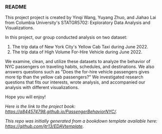 ### README	

This project project is created by Yinqi Wang, Yuyang Zhuo, and Jiahao Lai from Columbia University's STATGR5702: Exploratory Data Analysis and Visualizations.

In this project, our group conducted analysis on two dataset:  
  
1. The trip data of New York City's Yellow Cab Taxi during June 2022.
2. The trip data of High Volume For-Hire Vehicle during June 2022.

We examine, clean, and utilize these datasets to analyze the behavior of NYC passengers on traveling habits, schedules, and destinations. We also answers questions such as "Does the for-hire vehicle passengers gives more tip than the yellow cab passengers?" We investigated research questions that fits our interests, wrote analysis, and accompanied our analysis with different visualizations.

Hope you will enjoy!

*Here is the link to the project book: https://a844574798.github.io/PassengerBehaviorNYC/.*

*This repo was initially generated from a bookdown template available here: https://github.com/jtr13/EDAVtemplate.*




